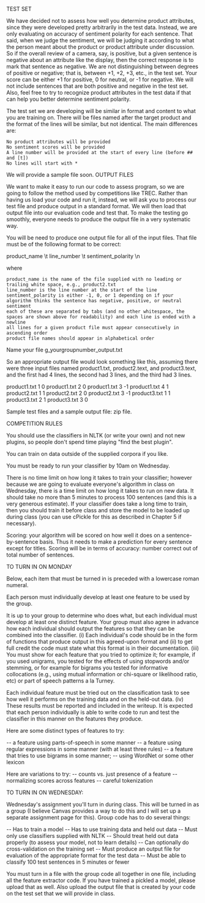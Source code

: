 TEST SET

We have decided not to assess how well you determine product attributes, since they were developed pretty arbitrarily in the test data. Instead, we are only evaluating on accuracy of sentiment polarity for each sentence. That said, when we judge the sentiment, we will be judging it according to what the person meant about the product or product attribute under discussion. So if the overall review of a camera, say, is positive, but a given sentence is negative about an attribute like the display, then the correct response is to mark that sentence as negative. We are not distinguishing between degrees of positive or negative; that is, between +1, +2, +3, etc., in the test set. Your score can be either +1 for positive, 0 for neutral, or -1 for negative. We will not include sentences that are both positive and negative in the test set.
Also, feel free to try to recognize product attributes in the test data if that can help you better determine sentiment polarity.

The test set we are developing will be similar in format and content to what you are training on.
There will be files named after the target product and the format of the lines will be similar, but not identical. The main differences are:

    No product attributes will be provided
    No sentiment scores will be provided
    A line number will be provided at the start of every line (before ## and [t])
    No lines will start with *

We will provide a sample file soon.
OUTPUT FILES

We want to make it easy to run our code to assess program, so we are going to follow the method used by competitions like TREC. Rather than having us load your code and run it, instead, we will ask you to process our test file and produce output in a standard format. We will then load that output file into our evaluation code and test that. To make the testing go smoothly, everyone needs to produce the output file in a very systematic way.

You will be need to produce one output file for all of the input files. That file must be of the following format to be correct:

product_name \t line_number \t sentiment_polarity \n

where

    product_name is the name of the file supplied with no leading or trailing white space, e.g., product2.txt
    line_number is the line number at the start of the line
    sentiment_polarity is either -1, 0, or 1 depending on if your algorithm thinks the sentence has negative, positive, or neutral sentiment
    each of these are separated by tabs (and no other whitespace, the spaces are shown above for readability) and each line is ended with a newline
    all lines for a given product file must appear consecutively in ascending order
    product file names should appear in alphabetical order

Name your file g_yourgroupnumber_output.txt

So an appropriate output file would look something like this, assuming there were three input files named product1.txt, product2.text, and product3.text, and the first had 4 lines, the second had 3 lines, and the third had 3 lines.

product1.txt 1 0
product1.txt 2 0
product1.txt 3 -1
product1.txt 4 1
product2.txt 1 1
product2.txt 2 0
product2.txt 3 -1
product3.txt 1 1
product3.txt 2 1
product3.txt 3 0

 

Sample test files and a sample output file: zip file.
 

COMPETITION RULES

You should use the classifiers in NLTK (or write your own) and not new plugins, so people don't spend time playing "find the best plugin".

You can train on data outside of the supplied corpora if you like.

You must be ready to run your classifier by 10am on Wednesday.

There is no time limit on how long it takes to train your classifier; however because we are going to evaluate everyone's algorithm in class on Wednesday, there is a time limit on how long it takes to run on new data.  It should take no more than 5 minutes to process 100 sentences (and this is a very generous estimate). If your classifier does take a long time to train, then you should train it before class and store the model to be loaded up during class (you can use cPickle for this as described in Chapter 5 if necessary).

Scoring: your algorithm will be scored on how well it does on a sentence-by-sentence basis.  Thus it needs to make a prediction for every sentence except for titles.  Scoring will be in terms of accuracy: number correct out of total number of sentences.

TO TURN IN ON MONDAY

Below, each item that must be turned in is preceded with a lowercase roman numeral.

Each person must individually develop at least one feature to be used by the group.

It is up to your group to determine who does what, but each individual must develop at least one distinct feature. Your group must also agree in advance how each individual should output the features so that they can be combined into the classifier. (i) Each individual's code should be in the form of functions that produce output in this agreed-upon format and (ii) to get full credit the code must state what this format is in their documentation.
(iii) You must show for each feature that you tried to optimize it; for example, if you used unigrams, you tested for the effects of using stopwords and/or stemming, or for example for bigrams you tested for informative collocations (e.g., using mutual information or chi-square or likelihood ratio, etc) or part of speech patterns a la Turney.

Each individual feature must be tried out on the classification task to see how well it performs on the training data and on the held-out data. (iv) These results must be reported and included in the writeup. It is expected that each person individually is able to write code to run and test the classifier in this manner on the features they produce.

Here are some distinct types of features to try:

-- a feature using parts-of-speech in some manner
-- a feature using regular expressions in some manner (with at least three rules)
-- a feature that tries to use bigrams in some manner;
-- using WordNet or some other lexicon

Here are variations to try:
-- counts vs. just presence of a feature
-- normalizing scores across features
-- careful tokenization

 
TO TURN IN ON WEDNESDAY:

Wednesday's assignment you'll turn in during class. This will be turned in as a group (I believe Canvas provides a way to do this and I will set up a separate assignment page for this).
Group code has to do several things:

-- Has to train a model
-- Has to use training data and held out data
-- Must only use classifiers supplied with NLTK
-- Should treat held out data properly (to assess your model, not to learn details)
-- Can optionally do cross-validation on the training set
-- Must produce an output file for evaluation of the appropriate format for the test data
-- Must be able to classify 100 test sentences in 5 minutes or fewer

You must turn in a file with the group code all together in one file, including all the feature extractor code. If you have trained a pickled a model, please upload that as well. Also upload the output file that is created by your code on the test set that we will provide in class.  
